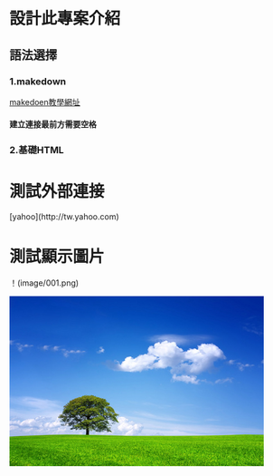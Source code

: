 # 設計此專案介紹

## 語法選擇
 
### 1.makedown
 [makedoen教學網址](https://cnfox.github.io/2019/05/21/Makedown-language/)
 #### 建立連接最前方需要空格
### 2.基礎HTML
<h1> 測試外部連接 </h1>
 [yahoo](http://tw.yahoo.com)


<h1> 測試顯示圖片 </h1>
！(image/001.png) </a>

![101圖](image/300.jpg)</a>







